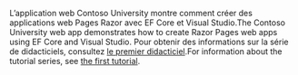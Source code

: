 <span data-ttu-id="3a219-101">L’application web Contoso University montre comment créer des applications web Pages Razor avec EF Core et Visual Studio.</span><span class="sxs-lookup"><span data-stu-id="3a219-101">The Contoso University web app demonstrates how to create Razor Pages web apps using EF Core and Visual Studio.</span></span> <span data-ttu-id="3a219-102">Pour obtenir des informations sur la série de didacticiels, consultez [le premier didacticiel](xref:data/ef-rp/intro).</span><span class="sxs-lookup"><span data-stu-id="3a219-102">For information about the tutorial series, see [the first tutorial](xref:data/ef-rp/intro).</span></span>